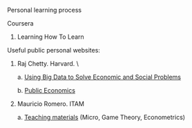 Personal learning process

Coursera
1. Learning How To Learn



Useful public personal websites:
1. Raj Chetty. Harvard. \
  
    a. [Using Big Data to Solve Economic and Social Problems](https://opportunityinsights.org/course/) 

    b. [Public Economics](http://www.rajchetty.com/lectures/public/)
  
2. Mauricio Romero. ITAM
    
    a. [Teaching materials](https://mauricio-romero.com/teaching/) (Micro, Game Theory, Econometrics)



